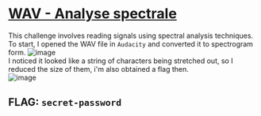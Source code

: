 # [WAV - Analyse spectrale](https://www.root-me.org/fr/Challenges/Steganographie/WAV-Analyse-spectrale)  
This challenge involves reading signals using spectral analysis techniques. To start, I opened the WAV file in ```Audacity``` and converted it to spectrogram form.
![image](https://github.com/user-attachments/assets/b198ce8f-df3b-4f56-acd6-7b08e9e034cd)  
I noticed it looked like a string of characters being stretched out, so I reduced the size of them, i'm also obtained a flag then.   
![image](https://github.com/user-attachments/assets/85893f21-6983-4a0f-a659-85b8fc47fc4c)  
## FLAG: **```secret-password```**
